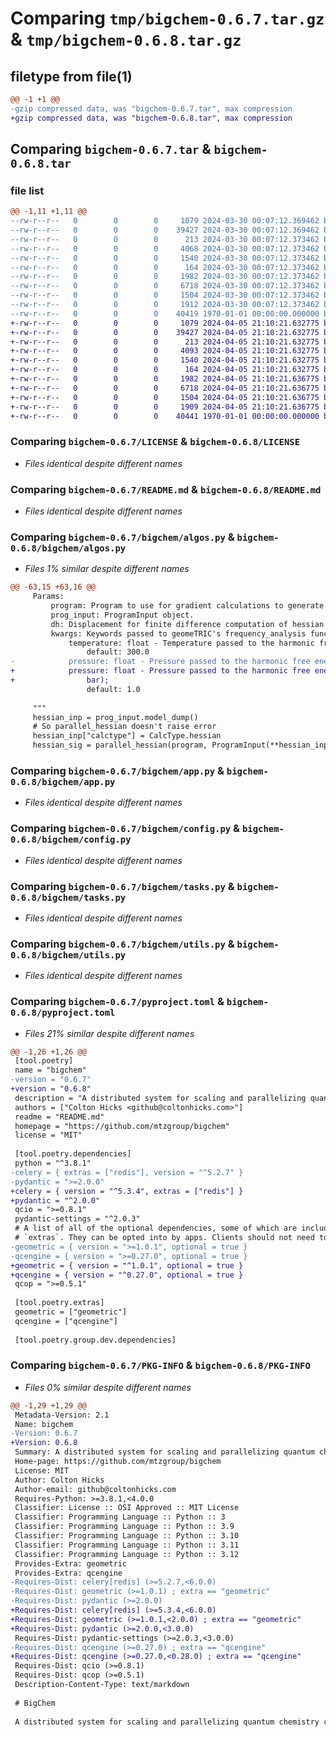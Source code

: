 # Comparing `tmp/bigchem-0.6.7.tar.gz` & `tmp/bigchem-0.6.8.tar.gz`

## filetype from file(1)

```diff
@@ -1 +1 @@
-gzip compressed data, was "bigchem-0.6.7.tar", max compression
+gzip compressed data, was "bigchem-0.6.8.tar", max compression
```

## Comparing `bigchem-0.6.7.tar` & `bigchem-0.6.8.tar`

### file list

```diff
@@ -1,11 +1,11 @@
--rw-r--r--   0        0        0     1079 2024-03-30 00:07:12.369462 bigchem-0.6.7/LICENSE
--rw-r--r--   0        0        0    39427 2024-03-30 00:07:12.369462 bigchem-0.6.7/README.md
--rw-r--r--   0        0        0      213 2024-03-30 00:07:12.373462 bigchem-0.6.7/bigchem/__init__.py
--rw-r--r--   0        0        0     4068 2024-03-30 00:07:12.373462 bigchem-0.6.7/bigchem/algos.py
--rw-r--r--   0        0        0     1540 2024-03-30 00:07:12.373462 bigchem-0.6.7/bigchem/app.py
--rw-r--r--   0        0        0      164 2024-03-30 00:07:12.373462 bigchem-0.6.7/bigchem/canvas.py
--rw-r--r--   0        0        0     1982 2024-03-30 00:07:12.373462 bigchem-0.6.7/bigchem/config.py
--rw-r--r--   0        0        0     6718 2024-03-30 00:07:12.373462 bigchem-0.6.7/bigchem/tasks.py
--rw-r--r--   0        0        0     1504 2024-03-30 00:07:12.373462 bigchem-0.6.7/bigchem/utils.py
--rw-r--r--   0        0        0     1912 2024-03-30 00:07:12.373462 bigchem-0.6.7/pyproject.toml
--rw-r--r--   0        0        0    40419 1970-01-01 00:00:00.000000 bigchem-0.6.7/PKG-INFO
+-rw-r--r--   0        0        0     1079 2024-04-05 21:10:21.632775 bigchem-0.6.8/LICENSE
+-rw-r--r--   0        0        0    39427 2024-04-05 21:10:21.632775 bigchem-0.6.8/README.md
+-rw-r--r--   0        0        0      213 2024-04-05 21:10:21.632775 bigchem-0.6.8/bigchem/__init__.py
+-rw-r--r--   0        0        0     4093 2024-04-05 21:10:21.632775 bigchem-0.6.8/bigchem/algos.py
+-rw-r--r--   0        0        0     1540 2024-04-05 21:10:21.632775 bigchem-0.6.8/bigchem/app.py
+-rw-r--r--   0        0        0      164 2024-04-05 21:10:21.632775 bigchem-0.6.8/bigchem/canvas.py
+-rw-r--r--   0        0        0     1982 2024-04-05 21:10:21.636775 bigchem-0.6.8/bigchem/config.py
+-rw-r--r--   0        0        0     6718 2024-04-05 21:10:21.636775 bigchem-0.6.8/bigchem/tasks.py
+-rw-r--r--   0        0        0     1504 2024-04-05 21:10:21.636775 bigchem-0.6.8/bigchem/utils.py
+-rw-r--r--   0        0        0     1909 2024-04-05 21:10:21.636775 bigchem-0.6.8/pyproject.toml
+-rw-r--r--   0        0        0    40441 1970-01-01 00:00:00.000000 bigchem-0.6.8/PKG-INFO
```

### Comparing `bigchem-0.6.7/LICENSE` & `bigchem-0.6.8/LICENSE`

 * *Files identical despite different names*

### Comparing `bigchem-0.6.7/README.md` & `bigchem-0.6.8/README.md`

 * *Files identical despite different names*

### Comparing `bigchem-0.6.7/bigchem/algos.py` & `bigchem-0.6.8/bigchem/algos.py`

 * *Files 1% similar despite different names*

```diff
@@ -63,15 +63,16 @@
     Params:
         program: Program to use for gradient calculations to generate hessian
         prog_input: ProgramInput object.
         dh: Displacement for finite difference computation of hessian
         kwargs: Keywords passed to geomeTRIC's frequency_analysis function
             temperature: float - Temperature passed to the harmonic free energy module;
                 default: 300.0
-            pressure: float - Pressure passed to the harmonic free energy module;
+            pressure: float - Pressure passed to the harmonic free energy module (in
+                bar);
                 default: 1.0
 
     """
     hessian_inp = prog_input.model_dump()
     # So parallel_hessian doesn't raise error
     hessian_inp["calctype"] = CalcType.hessian
     hessian_sig = parallel_hessian(program, ProgramInput(**hessian_inp), dh)
```

### Comparing `bigchem-0.6.7/bigchem/app.py` & `bigchem-0.6.8/bigchem/app.py`

 * *Files identical despite different names*

### Comparing `bigchem-0.6.7/bigchem/config.py` & `bigchem-0.6.8/bigchem/config.py`

 * *Files identical despite different names*

### Comparing `bigchem-0.6.7/bigchem/tasks.py` & `bigchem-0.6.8/bigchem/tasks.py`

 * *Files identical despite different names*

### Comparing `bigchem-0.6.7/bigchem/utils.py` & `bigchem-0.6.8/bigchem/utils.py`

 * *Files identical despite different names*

### Comparing `bigchem-0.6.7/pyproject.toml` & `bigchem-0.6.8/pyproject.toml`

 * *Files 21% similar despite different names*

```diff
@@ -1,26 +1,26 @@
 [tool.poetry]
 name = "bigchem"
-version = "0.6.7"
+version = "0.6.8"
 description = "A distributed system for scaling and parallelizing quantum chemistry calculations"
 authors = ["Colton Hicks <github@coltonhicks.com>"]
 readme = "README.md"
 homepage = "https://github.com/mtzgroup/bigchem"
 license = "MIT"
 
 [tool.poetry.dependencies]
 python = "^3.8.1"
-celery = { extras = ["redis"], version = "^5.2.7" }
-pydantic = ">=2.0.0"
+celery = { version = "^5.3.4", extras = ["redis"] }
+pydantic = "^2.0.0"
 qcio = ">=0.8.1"
 pydantic-settings = "^2.0.3"
 # A list of all of the optional dependencies, some of which are included in the below
 # `extras`. They can be opted into by apps. Clients should not need to install these.
-geometric = { version = ">=1.0.1", optional = true }
-qcengine = { version = ">=0.27.0", optional = true }
+geometric = { version = "^1.0.1", optional = true }
+qcengine = { version = "^0.27.0", optional = true }
 qcop = ">=0.5.1"
 
 [tool.poetry.extras]
 geometric = ["geometric"]
 qcengine = ["qcengine"]
 
 [tool.poetry.group.dev.dependencies]
```

### Comparing `bigchem-0.6.7/PKG-INFO` & `bigchem-0.6.8/PKG-INFO`

 * *Files 0% similar despite different names*

```diff
@@ -1,29 +1,29 @@
 Metadata-Version: 2.1
 Name: bigchem
-Version: 0.6.7
+Version: 0.6.8
 Summary: A distributed system for scaling and parallelizing quantum chemistry calculations
 Home-page: https://github.com/mtzgroup/bigchem
 License: MIT
 Author: Colton Hicks
 Author-email: github@coltonhicks.com
 Requires-Python: >=3.8.1,<4.0.0
 Classifier: License :: OSI Approved :: MIT License
 Classifier: Programming Language :: Python :: 3
 Classifier: Programming Language :: Python :: 3.9
 Classifier: Programming Language :: Python :: 3.10
 Classifier: Programming Language :: Python :: 3.11
 Classifier: Programming Language :: Python :: 3.12
 Provides-Extra: geometric
 Provides-Extra: qcengine
-Requires-Dist: celery[redis] (>=5.2.7,<6.0.0)
-Requires-Dist: geometric (>=1.0.1) ; extra == "geometric"
-Requires-Dist: pydantic (>=2.0.0)
+Requires-Dist: celery[redis] (>=5.3.4,<6.0.0)
+Requires-Dist: geometric (>=1.0.1,<2.0.0) ; extra == "geometric"
+Requires-Dist: pydantic (>=2.0.0,<3.0.0)
 Requires-Dist: pydantic-settings (>=2.0.3,<3.0.0)
-Requires-Dist: qcengine (>=0.27.0) ; extra == "qcengine"
+Requires-Dist: qcengine (>=0.27.0,<0.28.0) ; extra == "qcengine"
 Requires-Dist: qcio (>=0.8.1)
 Requires-Dist: qcop (>=0.5.1)
 Description-Content-Type: text/markdown
 
 # BigChem
 
 A distributed system for scaling and parallelizing quantum chemistry calculations.
```

